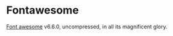 # Fontawesome

[Font awesome](https://fontawesome.com/) v6.6.0, uncompressed, in all its magnificent glory.
